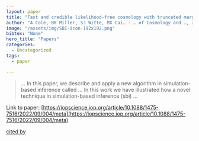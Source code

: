 ```yaml
---
layout: paper
title: "Fast and credible likelihood-free cosmology with truncated marginal neural ratio estimation"
author: "A Cole, BK Miller, SJ Witte, MX Cai… - … of Cosmology and …, 2022 - iopscience.iop.org"
image: "/assets/img/SBI-icon-192x192.png"
bibtex: "None"
hero_title: "Papers"
categories:
  - Uncategorized
tags:
  - paper

---
```

>… In this paper, we describe and apply a new algorithm in simulation-based inference called … In this work we have illustrated how a novel technique in simulation-based inference (sbi) …

Link to paper: [https://iopscience.iop.org/article/10.1088/1475-7516/2022/09/004/meta](https://iopscience.iop.org/article/10.1088/1475-7516/2022/09/004/meta)

[cited by](https://scholar.google.com/scholar?cites=1337496025069190699&as_sdt=2005&sciodt=0,5&hl=en&num=20)
